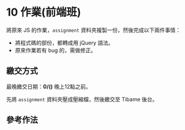 # 10 作業(前端班)

將原來 JS 的作業，`assignment` 資料夾複製一份，然後完成以下兩件事情：

* 將程式碼的部份，都轉成用 jQuery 語法。
* 原來作業若有 bug 的，需做修正。



## 繳交方式

最晚繳交日期：**0/()** 晚上12點之前。

先將 `assignment` 資料夾壓成壓縮檔，然後繳交至 Tibame 後台。



## 參考作法

